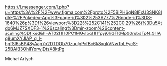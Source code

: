 https://l.messenger.com/l.php?u=https%3A%2F%2Fwww.figma.com%2Fproto%2F5BlPH6gN8IFxU3SNK8Id5F%2FPokedex-App%3Fpage-id%3D2%253A777%26node-id%3D8-1640%26p%3Df%26viewport%3D226%252C141%252C0.29%26t%3Du5Xtdo6MJZ7SXDF3-1%26scaling%3Dmin-zoom%26content-scaling%3Dfixed&h=AT02HH0PC1MGoIbqHHfpyj6hGFKMp96rebJTpN_9HAq8umXYJlAP_q_l-hgfSl6sBP48yAag7o2DTDOb70zuulgPcfBc6k8xqkVNwToLFycS-25BAIB3OhlIYorwjDtsX8ktPg

Michał Artych
